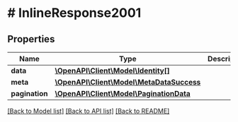 # # InlineResponse2001

## Properties

Name | Type | Description | Notes
------------ | ------------- | ------------- | -------------
**data** | [**\OpenAPI\Client\Model\Identity[]**](Identity.md) |  | [optional] 
**meta** | [**\OpenAPI\Client\Model\MetaDataSuccess**](MetaDataSuccess.md) |  | [optional] 
**pagination** | [**\OpenAPI\Client\Model\PaginationData**](PaginationData.md) |  | [optional] 

[[Back to Model list]](../../README.md#documentation-for-models) [[Back to API list]](../../README.md#documentation-for-api-endpoints) [[Back to README]](../../README.md)


